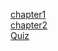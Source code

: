 [chapter1](https://enchupin.tistory.com/160)<br>
[chapter2](https://enchupin.tistory.com/161)<br>
[Quiz](https://enchupin.tistory.com/162)
